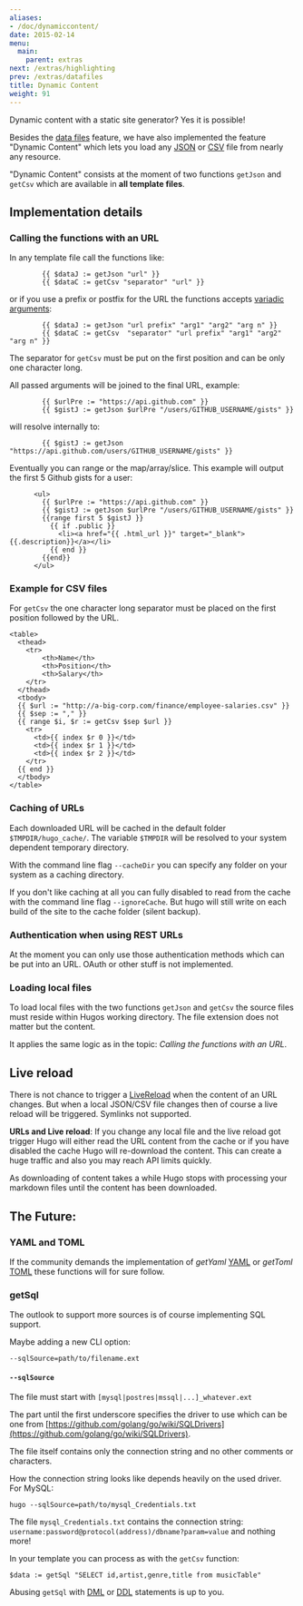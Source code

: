 ```yaml
---
aliases:
- /doc/dynamiccontent/
date: 2015-02-14
menu:
  main:
    parent: extras
next: /extras/highlighting
prev: /extras/datafiles
title: Dynamic Content
weight: 91
---
```


Dynamic content with a static site generator? Yes it is possible!

Besides the [data files](/extras/datafiles/) feature, we have also implemented the feature "Dynamic Content"
which lets you load any [JSON](http://www.json.org/) or [CSV](http://en.wikipedia.org/wiki/Comma-separated_values)
file from nearly any resource.

"Dynamic Content" consists at the moment of two functions `getJson` and `getCsv` which are available in
**all template files**.

## Implementation details

### Calling the functions with an URL

In any template file call the functions like:

```
        {{ $dataJ := getJson "url" }}
        {{ $dataC := getCsv "separator" "url" }}
```

or if you use a prefix or postfix for the URL the functions
accepts [variadic arguments](http://en.wikipedia.org/wiki/Variadic_function):

```
        {{ $dataJ := getJson "url prefix" "arg1" "arg2" "arg n" }}
        {{ $dataC := getCsv  "separator" "url prefix" "arg1" "arg2" "arg n" }}
```

The separator for `getCsv` must be put on the first position and can be only one character long.

All passed arguments will be joined to the final URL, example:

```
        {{ $urlPre := "https://api.github.com" }}
        {{ $gistJ := getJson $urlPre "/users/GITHUB_USERNAME/gists" }}
```

will resolve internally to:

```
        {{ $gistJ := getJson "https://api.github.com/users/GITHUB_USERNAME/gists" }}
```

Eventually you can range or the map/array/slice. This example will output the first 5 Github gists for a user:

```
      <ul>
        {{ $urlPre := "https://api.github.com" }}
        {{ $gistJ := getJson $urlPre "/users/GITHUB_USERNAME/gists" }}
        {{range first 5 $gistJ }}
          {{ if .public }}
            <li><a href="{{ .html_url }}" target="_blank">{{.description}}</a></li>
          {{ end }}
        {{end}}
      </ul>
```

### Example for CSV files

For `getCsv` the one character long separator must be placed on the first position followed by the URL.

```
<table>
  <thead>
    <tr>
        <th>Name</th>
        <th>Position</th>
        <th>Salary</th>
    </tr>
  </thead>
  <tbody>
  {{ $url := "http://a-big-corp.com/finance/employee-salaries.csv" }}
  {{ $sep := "," }}
  {{ range $i, $r := getCsv $sep $url }}
    <tr>
      <td>{{ index $r 0 }}</td>
      <td>{{ index $r 1 }}</td>
      <td>{{ index $r 2 }}</td>
    </tr>
  {{ end }}
  </tbody>
</table>
```

### Caching of URLs

Each downloaded URL will be cached in the default folder `$TMPDIR/hugo_cache/`. The variable `$TMPDIR` will be
resolved to your system dependent temporary directory.

With the command line flag `--cacheDir` you can specify any folder on your system as a caching directory.

If you don't like caching at all you can fully disabled to read from the cache with the command line
flag `--ignoreCache`. But hugo will still write on each build of the site to the cache folder (silent backup).

### Authentication when using REST URLs

At the moment you can only use those authentication methods which can be put into an URL.
OAuth or other stuff is not implemented.

### Loading local files

To load local files with the two functions `getJson` and `getCsv` the source files must reside within
Hugos working directory. The file extension does not matter but the content.

It applies the same logic as in the topic: *Calling the functions with an URL*.

## Live reload

There is not chance to trigger a [LiveReload](/extras/livereload/) when the content of an URL changes.
But when a local JSON/CSV file changes then of course a live reload will be triggered. Symlinks not supported.

**URLs and Live reload**: If you change any local file and the live reload got trigger Hugo will
either read the URL content from the cache or if you have disabled the cache Hugo will re-download the content.
This can create a huge traffic and also you may reach API limits quickly.

As downloading of content takes a while Hugo stops with processing your markdown files until the content
has been downloaded.

## The Future:

### YAML and TOML

If the community demands the implementation of *getYaml* [YAML](http://yaml.org/) or
*getToml* [TOML](https://github.com/toml-lang/toml) these functions will for sure follow.

### getSql

The outlook to support more sources is of course implementing SQL support.

Maybe adding a new CLI option:

	--sqlSource=path/to/filename.ext

#### `--sqlSource`

The file must start with `[mysql|postres|mssql|...]_whatever.ext`

The part until the first underscore specifies the driver to use which can be one
from [https://github.com/golang/go/wiki/SQLDrivers](https://github.com/golang/go/wiki/SQLDrivers).

The file itself contains only the connection string and no other comments or characters.

How the connection string looks like depends heavily on the used driver. For MySQL:

	hugo --sqlSource=path/to/mysql_Credentials.txt

The file `mysql_Credentials.txt` contains the connection string:
`username:password@protocol(address)/dbname?param=value` and nothing more!

In your template you can process as with the `getCsv` function:

```
$data := getSql "SELECT id,artist,genre,title from musicTable"
```

Abusing `getSql` with [DML](http://en.wikipedia.org/wiki/Data_manipulation_language) or
[DDL](http://en.wikipedia.org/wiki/Data_definition_language) statements is up to you.

